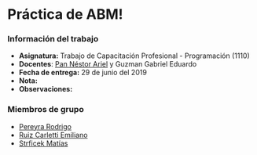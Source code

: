 # Práctica de ABM\!

### Información del trabajo
  * **Asignatura:** Trabajo de Capacitación Profesional - Programación (1110)
  * **Docentes**: [Pan Néstor Ariel](https://ingenieria.unlam.edu.ar/descargas/48_2011CVPanNstorAriel.pdf) y 
Guzman Gabriel Eduardo
  * **Fecha de entrega:** 29 de junio del 2019
  * **Nota:**
  * **Observaciones:**

### Miembros de grupo
  * [Pereyra Rodrigo](https://github.com/PipoLucido)
  * [Ruiz Carletti Emiliano](https://github.com/ArtificialNerd)
  * [Strficek Matías](https://github.com/matiasstr)
